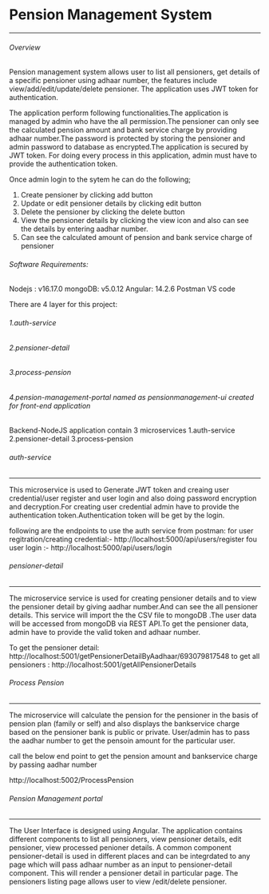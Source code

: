 # Pension Management System
-------------------------
###### Overview

Pension management system allows user to list all pensioners, get details of a specific pensioner using adhaar number, the features include view/add/edit/update/delete pensioner. The application uses JWT token for authentication.  

The application perform following functionalities.The application is managed by admin who have the all permission.The pensioner can only see the calculated pension amount and bank service charge by providing  adhaar number.The password is protected by storing the pensioner and admin password to database  as encrypted.The application is secured by JWT token. For doing every process in this application, admin must have to provide the authentication token.

 Once admin login to the sytem he can do the following;
1. Create pensioner by clicking add button  
2. Update or edit pensioner details by clicking edit button  
3. Delete the pensioner by clicking the delete button 
4. View the pensioner details by clicking the view icon and also can see the details by entering aadhar number.
5. Can see the calculated amount of pension and bank service charge of pensioner

###### Software Requirements:

Nodejs : v16.17.0
mongoDB: v5.0.12
Angular: 14.2.6
Postman
VS code

 
There are 4 layer for this project:
###### 1.auth-service      
###### 2.pensioner-detail
###### 3.process-pension
###### 4.pension-management-portal named as pensionmanagement-ui created for front-end application

Backend-NodeJS application contain 3 microservices
1.auth-service
2.pensioner-detail
3.process-pension

###### auth-service
------------------
This microservice is used to Generate JWT token and creaing user credential/user register and user login and also doing password encryption and decryption.For creating user credential admin have to provide the authentication token.Authentication token will be get by the login.

following are the endpoints to use the auth service from postman:
for user regitration/creating credential:- http://localhost:5000/api/users/register
fou user login :-   http://localhost:5000/api/users/login

###### pensioner-detail
----------------
The microservice service is used for creating pensioner details and to view the pensioner detail by giving aadhar number.And can see the all pensioner details. This service will import the the CSV file to mongoDB .The user data will be accessed from mongoDB via REST API.To get the pensioner data, admin have to provide the valid token and adhaar number.

To get the pensioner detail: http://localhost:5001/getPensionerDetailByAadhaar/693079817548
to get all pensioners : http://localhost:5001/getAllPensionerDetails

###### Process Pension
---------------
The microservice will calculate the pension for the pensioner in the basis of pension plan (family or self) and also displays the bankservice charge based on the pensioner bank is public or private. User/admin has to pass the aadhar number to get the pensoin amount for the particular user. 

call the below end point to get the pension amount and bankservice charge by passing aadhar number

http://localhost:5002/ProcessPension


###### Pension Management portal
-------------------------

The User Interface is designed using Angular. The application contains different components to list all pensioners, view pensioner details, edit pensioner, view processed penioner details. A common component pensioner-detail is used in different places and can be integrdated to any page which will pass adhaar number as an input to pensioner-detail component. This will render a pensioner detail in particular page. The pensioners listing page allows user to view /edit/delete pensioner.

